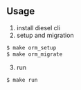 ## Usage
1. install diesel cli
2.  setup and migration
```sh
$ make orm_setup
$ make orm_migrate
```

3. run
```sh
$ make run
```
